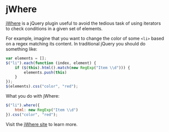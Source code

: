 # jWhere

[jWhere](http://jwhere.devpaezrubio.com) is a jQuery plugin useful to avoid the tedious task of using iterators to check conditions in a given set of elements.

For example, imagine that you want to change the color of some `<li>` based on a regex matching its content. In traditional jQuery you should do something like:

```js
var elements = [];
$("li").each(function (index, element) {
    if ($(this).html().match(new RegExp("Item \\d"))) {
        elements.push(this)
    }
});
$(elements).css("color", "red");
```

What you do with jWhere:

```js
$("li").where({
    html: new RegExp("Item \\d")
}).css("color", "red");
```

Visit the [jWhere site](http://jwhere.devpaezrubio.com) to learn more.
